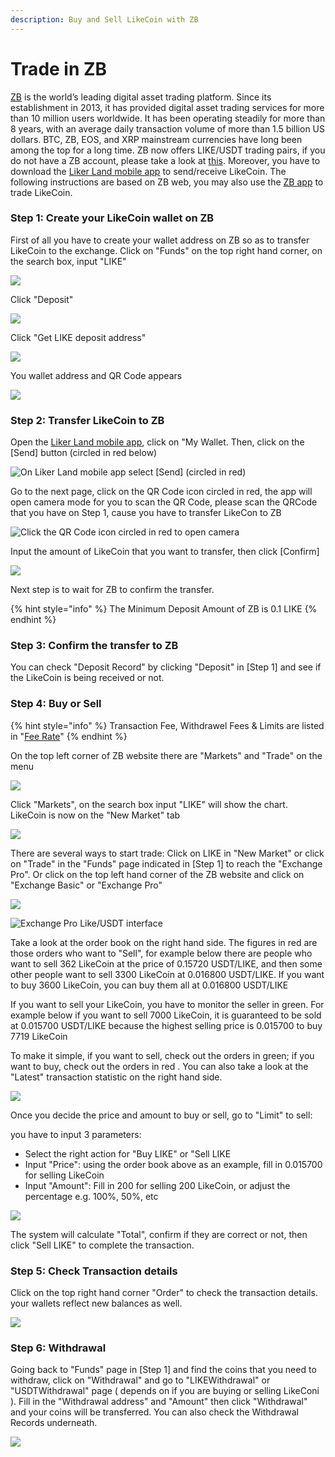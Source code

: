 ```yaml
---
description: Buy and Sell LikeCoin with ZB
---
```


# Trade in ZB

[ZB](https://www.zb.com/) is the world’s leading digital asset trading platform. Since its establishment in 2013, it has provided digital asset trading services for more than 10 million users worldwide. It has been operating steadily for more than 8 years, with an average daily transaction volume of more than 1.5 billion US dollars. BTC, ZB, EOS, and XRP mainstream currencies have long been among the top for a long time. ZB now offers LIKE/USDT trading pairs, if you do not have a ZB account, please take a look at [this](https://docs.like.co/guides/trade/registering-on-zb). Moreover, you have to download the [Liker Land mobile app](https://liker.land/getapp) to send/receive LikeCoin. The following instructions are based on ZB web, you may also use the [ZB app](https://www.zb.com/en/download) to trade LikeCoin.

### Step 1: Create your LikeCoin wallet on ZB

First of all you have to create your wallet address on ZB so as to transfer LikeCoin to the exchange. Click on "Funds" on the top right hand corner, on the search box, input "LIKE"

![](../../.gitbook/assets/zb-trade-01-en.png)

Click "Deposit"

![](../../.gitbook/assets/zb-trade-02-en.png)

Click "Get LIKE deposit address"

![](../../.gitbook/assets/zb-trade-03-en.png)

You wallet address and QR Code appears

![](../../.gitbook/assets/zb-trade-04-en.png)

### Step 2: Transfer LikeCoin to ZB

Open the [Liker Land mobile app](https://liker.land/getapp), click on "My Wallet. Then, click on the \[Send\] button \(circled in red below\)

![On Liker Land mobile app select \[Send\] \(circled in red\)](../../.gitbook/assets/bitasset-trade-6.png)

Go to the next page, click on the QR Code icon circled in red, the app will open camera mode for you to scan the QR Code, please scan the QRCode that you have on Step 1, cause you have to transfer LikeCon to ZB

![Click the QR Code icon circled in red to open camera](../../.gitbook/assets/bitasset-trade-7.png)

Input the amount of LikeCoin that you want to transfer, then click \[Confirm\]

![](../../.gitbook/assets/bitasset-trade-8.png)

Next step is to wait for ZB to confirm the transfer.

{% hint style="info" %}
The Minimum Deposit Amount	of ZB is 0.1 LIKE
{% endhint %}

### Step 3: Confirm the transfer to ZB

You can check "Deposit Record" by clicking "Deposit" in \[Step 1\] and see if the LikeCoin is being received or not.

### Step 4: Buy or Sell

{% hint style="info" %}
Transaction Fee, Withdrawel Fees & Limits are listed in "[Fee Rate](https://www.zb.com/help/rate)"
{% endhint %}

On the top left corner of ZB website there are "Markets" and "Trade" on the menu

![](../../.gitbook/assets/zb-trade-05-en.png)

Click "Markets", on the search box input "LIKE" will show the chart. LikeCoin is now on the "New Market" tab

![](../../.gitbook/assets/zb-trade-06-en.png)

There are several ways to start trade: Click on LIKE in "New Market" or click on "Trade" in the "Funds" page indicated in \[Step 1\] to reach the "Exchange Pro". Or click on the top left hand corner of the ZB website and click on "Exchange Basic" or "Exchange Pro"

![](../../.gitbook/assets/zb-trade-07-en.png)

![Exchange Pro Like/USDT interface](../../.gitbook/assets/zb-trade-08-en.png)

Take a look at the order book on the right hand side. The figures in red are those orders who want to "Sell", for example below there are people who want to sell 362 LikeCoin at the price of 0.15720 USDT/LIKE, and then some other people want to sell 3300 LikeCoin at 0.016800 USDT/LIKE. If you want to buy 3600 LikeCoin, you can buy them all at 0.016800 USDT/LIKE

If you want to sell your LikeCoin, you have to monitor the seller in green. For example below if you want to sell 7000 LikeCoin, it is guaranteed to be sold at 0.015700 USDT/LIKE because the highest selling price is 0.015700 to buy 7719 LikeCoin

To make it simple, if you want to sell, check out the orders in green; if you want to buy, check out the orders in red. You can also take a look at the "Latest" transaction statistic on the right hand side.

![](../../.gitbook/assets/zb-trade-09-en.png)

Once you decide the price and amount to buy or sell, go to "Limit" to sell:

you have to input 3 parameters:

* Select the right action for "Buy LIKE" or "Sell LIKE
* Input "Price": using the order book above as an example, fill in 0.015700 for selling LikeCoin
* Input "Amount": Fill in 200 for selling 200 LikeCoin, or adjust the percentage e.g. 100%, 50%, etc

![](../../.gitbook/assets/zb-trade-10-en.png)

The system will calculate "Total", confirm if they are correct or not, then click "Sell LIKE" to complete the transaction. 

### Step 5: Check Transaction details

Click on the top right hand corner "Order" to check the transaction details. your wallets reflect new balances as well.

![](../../.gitbook/assets/zb-trade-11-en.png)

### Step 6: Withdrawal

Going back to "Funds" page in \[Step 1\] and find the coins that you need to withdraw, click on "Withdrawal" and go to "LIKEWithdrawal" or "USDTWithdrawal" page \( depends on if you are buying or selling LikeConi \). Fill in the "Withdrawal address" and "Amount" then click "Withdrawal" and your coins will be transferred. You can also check the Withdrawal Records underneath.

![](../../.gitbook/assets/zb-trade-12-en.png)

